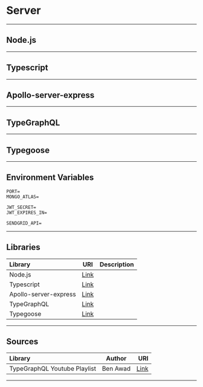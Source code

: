 # Server

<hr/>

## Node.js

<hr/>

## Typescript

<hr/>

## Apollo-server-express

<hr/>

## TypeGraphQL

<hr/>

## Typegoose

<hr/>

## Environment Variables

```
PORT=
MONGO_ATLAS=

JWT_SECRET=
JWT_EXPIRES_IN=

SENDGRID_API=
```

<hr/>

## Libraries

| Library               |                                     URI                                      | Description |
| :-------------------- | :--------------------------------------------------------------------------: | :---------- |
| Node.js               |                        [Link](https://nodejs.org/en/)                        |             |
| Typescript            |                   [Link](https://www.typescriptlang.org/)                    |             |
| Apollo-server-express | [Link](https://www.apollographql.com/docs/apollo-server/v1/servers/express/) |             |
| TypeGraphQL           |                       [Link](https://typegraphql.com/)                       |             |
| Typegoose             |                [Link](https://typegoose.github.io/typegoose/)                |             |

<hr/>

## Sources

| Library                      |  Author  |                                                                          URI |
| :--------------------------- | :------: | ---------------------------------------------------------------------------: |
| TypeGraphQL Youtube Playlist | Ben Awad | [Link](https://michaelstromer.nyc/books/strongly-typed-next-js/introduction) |

<hr/>
